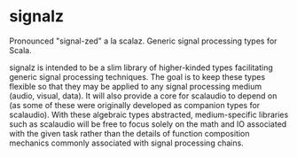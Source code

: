 # signalz
Pronounced "signal-zed" a la scalaz. Generic signal processing types for Scala.

signalz is intended to be a slim library of higher-kinded types facilitating generic signal processing techniques. The goal is to keep these types flexible so that they may be applied to any signal processing medium (audio, visual, data). It will also provide a core for scalaudio to depend on (as some of these were originally developed as companion types for scalaudio). With these algebraic types abstracted, medium-specific libraries such as scalaudio will be free to focus solely on the math and IO associated with the given task rather than the details of function composition mechanics commonly associated with signal processing chains.
